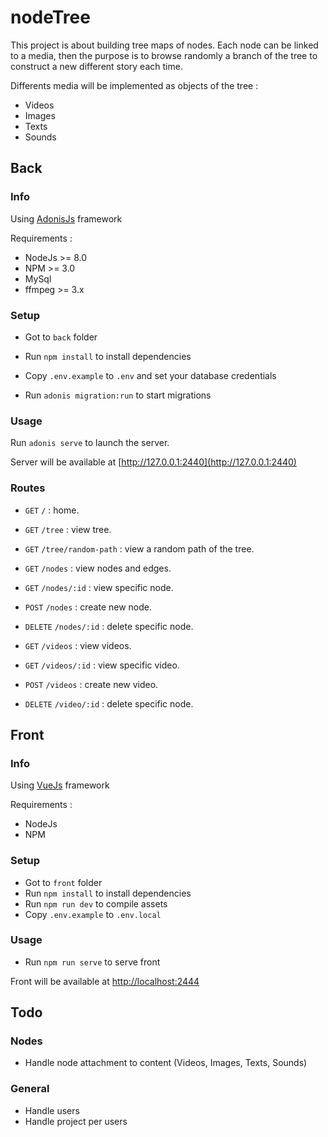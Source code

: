 # nodeTree

This project is about building tree maps of nodes.
Each node can be linked to a media, then the purpose is to browse randomly a branch of the tree to construct a new different story each time.

Differents media will be implemented as objects of the tree :
- Videos
- Images
- Texts
- Sounds

## Back

### Info
Using [AdonisJs](https://adonisjs.com) framework

Requirements :
- NodeJs >= 8.0
- NPM >= 3.0
- MySql
- ffmpeg >= 3.x

### Setup

* Got to `back` folder

* Run `npm install` to install dependencies
* Copy `.env.example` to `.env` and set your database credentials
* Run `adonis migration:run` to start migrations

### Usage

Run `adonis serve` to launch the server.

Server will be available at [http://127.0.0.1:2440](http://127.0.0.1:2440)

### Routes
* `GET` `/` : home.


* `GET` `/tree` : view tree.
* `GET` `/tree/random-path` : view a random path of the tree.


* `GET` `/nodes` : view nodes and edges.
* `GET` `/nodes/:id` : view specific node.
* `POST` `/nodes` : create new node.
* `DELETE` `/nodes/:id` : delete specific node.


* `GET` `/videos` : view videos.
* `GET` `/videos/:id` : view specific video.
* `POST` `/videos` : create new video.
* `DELETE` `/video/:id` : delete specific node.


## Front

### Info
Using [VueJs](https://vuejs.org) framework

Requirements :
- NodeJs
- NPM

### Setup

* Got to `front` folder
* Run `npm install` to install dependencies
* Run `npm run dev` to compile assets
* Copy `.env.example` to `.env.local`

### Usage

* Run `npm run serve` to serve front

Front will be available at [http://localhost:2444](http://localhost:2444)


## Todo

### Nodes
* Handle node attachment to content (Videos, Images, Texts, Sounds)

### General
* Handle users
* Handle project per users